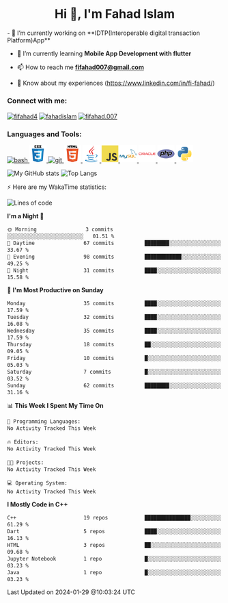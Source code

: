 <h1 align="center">Hi 👋, I'm Fahad Islam</h1>
- 🔭 I’m currently working on **IDTP(Interoperable digital transaction Platform)App**

- 🌱 I’m currently learning **Mobile App Development with flutter**

- 📫 How to reach me **fifahad007@gmail.com**

- 📄 Know about my experiences (https://www.linkedin.com/in/fi-fahad/)

<h3 align="left">Connect with me:</h3>
<p align="left">
<a href="https://twitter.com/fifahad4" target="blank"><img align="center" src="https://raw.githubusercontent.com/rahuldkjain/github-profile-readme-generator/master/src/images/icons/Social/twitter.svg" alt="fifahad4" height="30" width="40" /></a>
<a href="https://www.linkedin.com/in/fi-fahad/" target="blank"><img align="center" src="https://raw.githubusercontent.com/rahuldkjain/github-profile-readme-generator/master/src/images/icons/Social/linked-in-alt.svg" alt="fahadislam" height="30" width="40" /></a>
<a href="https://fb.com/fifahad.007" target="blank"><img align="center" src="https://raw.githubusercontent.com/rahuldkjain/github-profile-readme-generator/master/src/images/icons/Social/facebook.svg" alt="fifahad.007" height="30" width="40" /></a>
</p>

<h3 align="left">Languages and Tools:</h3>
<p align="left"> <a href="https://www.gnu.org/software/bash/" target="_blank" rel="noreferrer"> <img src="https://www.vectorlogo.zone/logos/gnu_bash/gnu_bash-icon.svg" alt="bash" width="40" height="40"/> </a> <a href="https://www.w3schools.com/css/" target="_blank" rel="noreferrer"> <img src="https://raw.githubusercontent.com/devicons/devicon/master/icons/css3/css3-original-wordmark.svg" alt="css3" width="40" height="40"/> </a> <a href="https://git-scm.com/" target="_blank" rel="noreferrer"> <img src="https://www.vectorlogo.zone/logos/git-scm/git-scm-icon.svg" alt="git" width="40" height="40"/> </a> <a href="https://www.w3.org/html/" target="_blank" rel="noreferrer"> <img src="https://raw.githubusercontent.com/devicons/devicon/master/icons/html5/html5-original-wordmark.svg" alt="html5" width="40" height="40"/> </a> <a href="https://www.java.com" target="_blank" rel="noreferrer"> <img src="https://raw.githubusercontent.com/devicons/devicon/master/icons/java/java-original.svg" alt="java" width="40" height="40"/> </a> <a href="https://developer.mozilla.org/en-US/docs/Web/JavaScript" target="_blank" rel="noreferrer"> <img src="https://raw.githubusercontent.com/devicons/devicon/master/icons/javascript/javascript-original.svg" alt="javascript" width="40" height="40"/> </a> <a href="https://www.mysql.com/" target="_blank" rel="noreferrer"> <img src="https://raw.githubusercontent.com/devicons/devicon/master/icons/mysql/mysql-original-wordmark.svg" alt="mysql" width="40" height="40"/> </a> <a href="https://www.oracle.com/" target="_blank" rel="noreferrer"> <img src="https://raw.githubusercontent.com/devicons/devicon/master/icons/oracle/oracle-original.svg" alt="oracle" width="40" height="40"/> </a> <a href="https://www.php.net" target="_blank" rel="noreferrer"> <img src="https://raw.githubusercontent.com/devicons/devicon/master/icons/php/php-original.svg" alt="php" width="40" height="40"/> </a> <a href="https://www.python.org" target="_blank" rel="noreferrer"> <img src="https://raw.githubusercontent.com/devicons/devicon/master/icons/python/python-original.svg" alt="python" width="40" height="40"/> </a> </p>

![My GitHub stats](https://github-readme-stats.vercel.app/api?username=Fahaddada47&show_icons=true&theme=radical)
![Top Langs](https://github-readme-stats.vercel.app/api/top-langs/?username=Fahaddada47&layout=donut)


⚡ Here are my WakaTime statistics:

<!--START_SECTION:waka-->
![Lines of code](https://img.shields.io/badge/From%20Hello%20World%20I%27ve%20Written-291.5%20thousand%20lines%20of%20code-blue)

**I'm a Night 🦉** 

```text
🌞 Morning                3 commits           ░░░░░░░░░░░░░░░░░░░░░░░░░   01.51 % 
🌆 Daytime                67 commits          ████████░░░░░░░░░░░░░░░░░   33.67 % 
🌃 Evening                98 commits          ████████████░░░░░░░░░░░░░   49.25 % 
🌙 Night                  31 commits          ████░░░░░░░░░░░░░░░░░░░░░   15.58 % 
```
📅 **I'm Most Productive on Sunday** 

```text
Monday                   35 commits          ████░░░░░░░░░░░░░░░░░░░░░   17.59 % 
Tuesday                  32 commits          ████░░░░░░░░░░░░░░░░░░░░░   16.08 % 
Wednesday                35 commits          ████░░░░░░░░░░░░░░░░░░░░░   17.59 % 
Thursday                 18 commits          ██░░░░░░░░░░░░░░░░░░░░░░░   09.05 % 
Friday                   10 commits          █░░░░░░░░░░░░░░░░░░░░░░░░   05.03 % 
Saturday                 7 commits           █░░░░░░░░░░░░░░░░░░░░░░░░   03.52 % 
Sunday                   62 commits          ████████░░░░░░░░░░░░░░░░░   31.16 % 
```


📊 **This Week I Spent My Time On** 

```text
💬 Programming Languages: 
No Activity Tracked This Week

🔥 Editors: 
No Activity Tracked This Week

🐱‍💻 Projects: 
No Activity Tracked This Week

💻 Operating System: 
No Activity Tracked This Week
```

**I Mostly Code in C++** 

```text
C++                      19 repos            ███████████████░░░░░░░░░░   61.29 % 
Dart                     5 repos             ████░░░░░░░░░░░░░░░░░░░░░   16.13 % 
HTML                     3 repos             ██░░░░░░░░░░░░░░░░░░░░░░░   09.68 % 
Jupyter Notebook         1 repo              █░░░░░░░░░░░░░░░░░░░░░░░░   03.23 % 
Java                     1 repo              █░░░░░░░░░░░░░░░░░░░░░░░░   03.23 % 
```




 Last Updated on 2024-01-29 @10:03:24 UTC
<!--END_SECTION:waka-->


